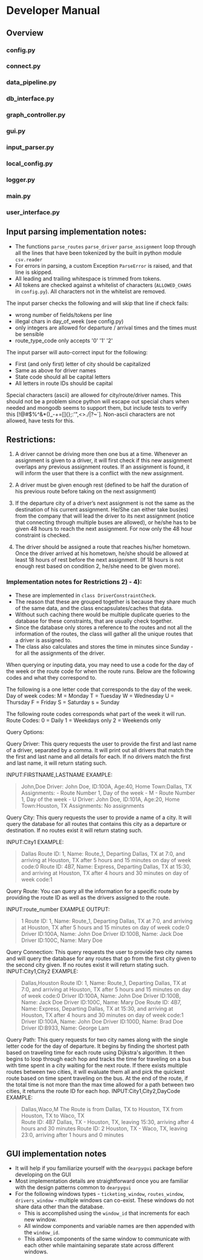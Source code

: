 # Developer Manual

## Overview

### config.py

### connect.py

### data_pipeline.py

### db_interface.py

### graph_controller.py

### gui.py

### input_parser.py

### local_config.py

### logger.py

### main.py

### user_interface.py

## Input parsing implementation notes:

- The functions `parse_routes` `parse_driver` `parse_assignment` loop through all the lines that have been tokenized by the built in python module `csv.reader`
- For errors in parsing, a custom Exception `ParseError` is raised, and that line is skipped.
- All leading and trailing whitespace is trimmed from tokens. 
- All tokens are checked against a whitelist of characters (`ALLOWED_CHARS` in `config.py`). All characters not in the whitelist are removed.

The input parser checks the following and will skip that line if check fails:

- wrong number of fields/tokens per line
- illegal chars in day_of_week (see config.py)
- only integers are allowed for departure / arrival times and the times must be sensible
- route_type_code only accepts '0' '1' '2'

The input parser will auto-correct input for the following:

- First (and only first) letter of city should be capitalized
- Same as above for driver names
- State code should all be capital letters
- All letters in route IDs should be capital

Special characters (ascii) are allowed for city/route/driver names. This should not be a problem since python will escape out special chars when needed and mongodb seems to support them, but include tests to verify this [!@#$%^&*()_-+=[]{};:'",<>./\|?~`].
Non-ascii characters are not allowed, have tests for this.



## Restrictions:

1) A driver cannot be driving more then one bus at a time. Whenever an assignment is given to a driver, it will first check if this new assignment overlaps any previous assignment routes. If an assignment is found, it will inform the user that there is a conflict with the new assignment.

2) A driver must be given enough rest (defined to be half the duration of his previous route before taking on the next assignment)

3) If the departure city of a driver’s next assignment is not the same as the destination of his current assignment. He/She can either take bus(es) from the company that will lead the driver to its next assignment (notice that connecting through multiple buses are allowed), or he/she has to be given 48 hours to reach the next assignment. For now only the 48 hour constraint is checked.

4) The driver should be assigned a route that reaches his/her hometown. Once the driver arrived at his hometown, he/she should be allowed at least 18 hours of rest before the next assignment. (If 18 hours is not enough rest based on condition 2, he/she need to be given more).

### Implementation notes for Restrictions 2) - 4):

- These are implemented in `class DriverConstraintCheck`.
- The reason that these are grouped together is because they share much of the same data, and the class encapsulates/caches that data.
- Without such caching there would be multiple duplicate queries to the database for these constraints, that are usually check together.
- Since the database only stores a reference to the routes and not all the information of the routes, the class will gather all the unique routes that a driver is assigned to.
- The class also calculates and stores the time in minutes since Sunday - for all the assignments of the driver.



When querying or inputing data, you may need to use a code for the day of the week or the route code for when the route runs. Below are the following codes and what they correspond to.

The following is a one letter code that corresponds to the day of the week.
Day of week codes:
    M = Monday
    T = Tuesday
    W = Wednesday
    U = Thursday
    F = Friday
    S = Saturday
    s = Sunday

The following route codes corresponds what part of the week it will run.
Route Codes:
    0 = Daily
    1 = Weekdays only
    2 = Weekends only


Query Options:

Query Driver:
This query requests the user to provide the first and last name of a driver, separated by a comma. It will print out all drivers that match the the first and last name and all details for each. If no drivers match the first and last name, it will return stating such.

INPUT:FIRSTNAME,LASTNAME
EXAMPLE:
>John,Doe
    Driver: John Doe, ID:100A, Age:40, Home Town:Dallas, TX
        Assignments:
        - Route Number 1, Day of the week - M
        - Route Number 1, Day of the week - U
    Driver: John Doe, ID:101A, Age:20, Home Town:Houston, TX
        Assignments:
        No assignments

Query City:
This query requests the user to provide a name of a city. It will query the database for all routes that contains this city as a departure or destination. If no routes exist it will return stating such.

INPUT:City1
EXAMPLE:
>Dallas
Route ID: 1, Name: Route_1, Departing Dallas, TX at 7:0, and arriving at Houston, TX after 5 hours and 15 minutes on day of week code:0
Route ID: 4B7, Name: Express, Departing Dallas, TX at 15:30, and arriving at Houston, TX after 4 hours and 30 minutes on day of week code:1

Query Route:
You can query all the information for a specific route by providing the route ID as well as the drivers assigned to the route.

INPUT:route_number
EXAMPLE OUTPUT:
>1
Route ID: 1, Name: Route_1, Departing Dallas, TX at 7:0, and arriving at Houston, TX after 5 hours and 15 minutes on day of week code:0
	Driver ID:100A, Name: John Doe
	Driver ID:100B, Name: Jack Doe
	Driver ID:100C, Name: Mary Doe

Query Connection:
This query requests the user to provide two city names and will query the database for any routes that go from the first city given to the second city given. If no routes exist it will return stating such.
INPUT:City1,City2
EXAMPLE:
>Dallas,Houston
Route ID: 1, Name: Route_1, Departing Dallas, TX at 7:0, and arriving at Houston, TX after 5 hours and 15 minutes on day of week code:0
	Driver ID:100A, Name: John Doe
	Driver ID:100B, Name: Jack Doe
	Driver ID:100C, Name: Mary Doe
Route ID: 4B7, Name: Express, Departing Dallas, TX at 15:30, and arriving at Houston, TX after 4 hours and 30 minutes on day of week code:1
	Driver ID:100A, Name: John Doe
	Driver ID:100D, Name: Brad Doe
	Driver ID:B933, Name: George Lam


Query Path: 
This query requests for two city names along with the single letter code for the day of departure. It begins by finding the shortest path based on traveling time for each route using Dijkstra's algorithm. It then begins to loop through each hop and tracks the time for traveling on a bus with time spent in a city waiting for the next route. If there exists multiple routes between two cities, it will evaluate them all and pick the quickest route based on time spent traveling on the bus. At the end of the route, if the total time is not more than the max time allowed for a path between two cities, it returns the route ID for each hop.
INPUT:City1,City2,DayCode
EXAMPLE:
>Dallas,Waco,M
The Route is from Dallas, TX to Houston, TX from Houston, TX to Waco, TX  
	Route ID: 4B7 Dallas, TX - Houston, TX, leaving 15:30, arriving after 4 hours and 30 minutes
	Route ID: 2 Houston, TX - Waco, TX, leaving 23:0, arriving after 1 hours and 0 minutes

## GUI implementation notes

- It will help if you familiarize yourself with the `dearpygui` package before developing on the GUI
- Most implementation details are straightforward once you are familiar with the design patterns common to `dearpygui`
- For the following windows types - `ticketing_window`, `routes_window`, `drivers_window` - multiple windows can co-exist. These windows do not share data other than the database. 
  - This is accomplished using the `window_id` that increments for each new window.
  - All window components and variable names are then appended with the `window_id`. 
  - This allows components of the same window to communicate with each other while maintaining separate state across different windows.